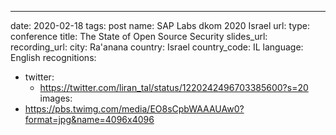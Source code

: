 ---
date: 2020-02-18
tags: post
name: SAP Labs dkom 2020 Israel
url: 
type: conference
title: The State of Open Source Security
slides_url: 
recording_url: 
city: Ra'anana
country: Israel
country_code: IL
language: English
recognitions:
  - twitter:
    - https://twitter.com/liran_tal/status/1220242496703385600?s=20
images:
  - https://pbs.twimg.com/media/EO8sCpbWAAAUAw0?format=jpg&name=4096x4096
